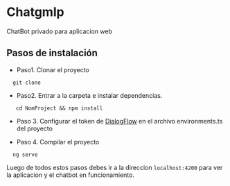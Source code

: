 # Chatgmlp

ChatBot privado para aplicacion web

## Pasos de instalación

- Paso1. Clonar el proyecto

```
  git clone 
```
- Paso2. Entrar a la carpeta e instalar dependencias.
```
   cd NomProject && npm install
```
- Paso 3. Configurar el token de [DialogFlow](https://dialogflow.com/) en el archivo environments.ts del proyecto

- Paso 4. Compilar el proyecto
```
  ng serve
```
Luego de todos estos pasos debes ir a la direccion `localhost:4200` para ver la aplicacion y el chatbot en funcionamiento.
